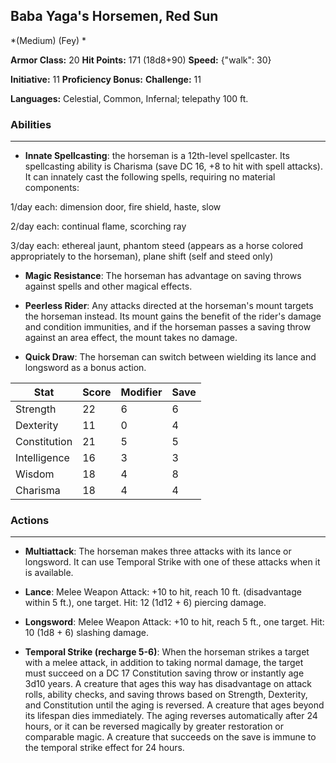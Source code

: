 ## Baba Yaga's Horsemen, Red Sun
*(Medium) (Fey) *

**Armor Class:** 20
**Hit Points:** 171 (18d8+90)
**Speed:** {"walk": 30}

**Initiative:** 11
**Proficiency Bonus:**
**Challenge:** 11

**Languages:** Celestial, Common, Infernal; telepathy 100 ft.

### Abilities
 --- 
- **Innate Spellcasting**: the horseman is a 12th-level spellcaster. Its spellcasting ability is Charisma (save DC 16, +8 to hit with spell attacks). It can innately cast the following spells, requiring no material components:

1/day each: dimension door, fire shield, haste, slow

2/day each: continual flame, scorching ray

3/day each: ethereal jaunt, phantom steed (appears as a horse colored appropriately to the horseman), plane shift (self and steed only)

- **Magic Resistance**: The horseman has advantage on saving throws against spells and other magical effects.

- **Peerless Rider**: Any attacks directed at the horseman's mount targets the horseman instead. Its mount gains the benefit of the rider's damage and condition immunities, and if the horseman passes a saving throw against an area effect, the mount takes no damage.

- **Quick Draw**: The horseman can switch between wielding its lance and longsword as a bonus action.



| Stat | Score | Modifier | Save |
| ---- | ---- | ---- | ---- |
| Strength | 22 | 6 | 6 |
| Dexterity | 11 | 0 | 4 |
| Constitution | 21 | 5 | 5 |
| Intelligence | 16 | 3 | 3 |
| Wisdom | 18 | 4 | 8 |
| Charisma | 18 | 4 | 4 |

### Actions
 --- 
- **Multiattack**: The horseman makes three attacks with its lance or longsword. It can use Temporal Strike with one of these attacks when it is available.

- **Lance**: Melee Weapon Attack: +10 to hit, reach 10 ft. (disadvantage within 5 ft.), one target. Hit: 12 (1d12 + 6) piercing damage.

- **Longsword**: Melee Weapon Attack: +10 to hit, reach 5 ft., one target. Hit: 10 (1d8 + 6) slashing damage.

- **Temporal Strike (recharge 5-6)**: When the horseman strikes a target with a melee attack, in addition to taking normal damage, the target must succeed on a DC 17 Constitution saving throw or instantly age 3d10 years. A creature that ages this way has disadvantage on attack rolls, ability checks, and saving throws based on Strength, Dexterity, and Constitution until the aging is reversed. A creature that ages beyond its lifespan dies immediately. The aging reverses automatically after 24 hours, or it can be reversed magically by greater restoration or comparable magic. A creature that succeeds on the save is immune to the temporal strike effect for 24 hours.

